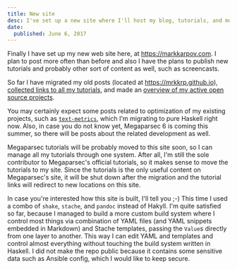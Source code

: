 ```yaml
---
title: New site
desc: I've set up a new site where I'll host my blog, tutorials, and more.
date:
  published: June 6, 2017
---
```


Finally I have set up my new web site here, at https://markkarpov.com. I
plan to post more often than before and also I have the plans to publish new
tutorials and probably other sort of content as well, such as screencasts.

So far I have migrated my old posts (located at https://mrkkrp.github.io),
[collected links to all my tutorials](/learn-haskell.html), and made an
[overview of my active open source projects](/oss.html).

You may certainly expect some posts related to optimization of my existing
projects, such as [`text-metrics`](https://github.com/mrkkrp/text-metrics),
which I'm migrating to pure Haskell right now. Also, in case you do not know
yet, Megaparsec 6 is coming this summer, so there will be posts about the
related development as well.

Megaparsec tutorials will be probably moved to this site soon, so I can
manage all my tutorials through one system. After all, I'm still the sole
contributor to Megaparsec's official tutorials, so it makes sense to move
the tutorials to my site. Since the tutorials is the only useful content on
Megaparsec's site, it will be shut down after the migration and the tutorial
links will redirect to new locations on this site.

In case you're interested how this site is built, I'll tell you ;-) This
time I used a combo of `shake`, `stache`, and `pandoc` instead of Hakyll.
I'm quite satisfied so far, because I managed to build a more custom build
system where I control most things via combination of YAML files (and YAML
snippets embedded in Markdown) and Stache templates, passing the `Value`s
directly from one layer to another. This way I can edit YAML and templates
and control almost everything without touching the build system written in
Haskell. I did not make the repo public because it contains some sensitive
data such as Ansible config, which I would like to keep secure.

